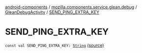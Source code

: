 [android-components](../../index.md) / [mozilla.components.service.glean.debug](../index.md) / [GleanDebugActivity](index.md) / [SEND_PING_EXTRA_KEY](./-s-e-n-d_-p-i-n-g_-e-x-t-r-a_-k-e-y.md)

# SEND_PING_EXTRA_KEY

`const val SEND_PING_EXTRA_KEY: `[`String`](https://kotlinlang.org/api/latest/jvm/stdlib/kotlin/-string/index.html) [(source)](https://github.com/mozilla-mobile/android-components/blob/master/components/service/glean/src/main/java/mozilla/components/service/glean/debug/GleanDebugActivity.kt#L29)